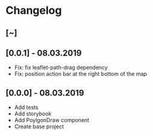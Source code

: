 # Changelog

## [~] 

## [0.0.1] - 08.03.2019
- Fix: fix leaflet-path-drag dependency
- Fix: position action bar at the right bottom of the map

## [0.0.0] - 08.03.2019
- Add tests
- Add storybook
- Add PoylgonDraw component
- Create base project
